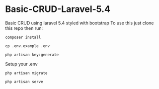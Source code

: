# Basic-CRUD-Laravel-5.4
Basic CRUD using laravel 5.4 styled with bootstrap
To use this just clone this repo then run:  

`composer install`  

`cp .env.example .env`

`php artisan key:generate`

Setup your .env  

`php artisan migrate`

`php artisan serve`
